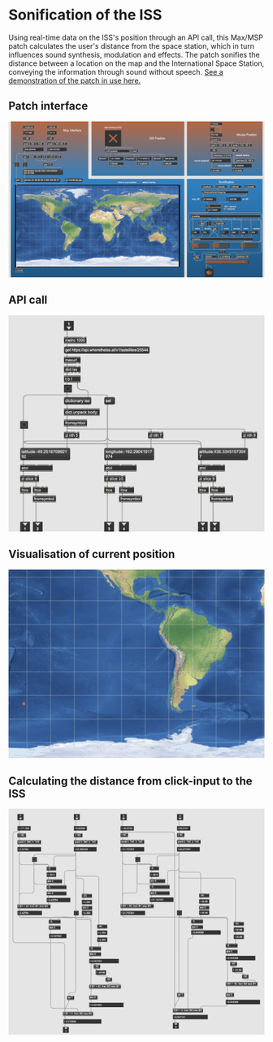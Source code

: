 # Sonification of the ISS
Using real-time data on the ISS's position through an API call, this Max/MSP patch calculates the user's distance from the space station, which in turn influences sound synthesis, modulation and effects. The patch sonifies the distance between a location on the map and the International Space Station, conveying the information through sound without speech. [See a demonstration of the patch in use here.](https://www.thomaseg.dk/)

## Patch interface
![Patch overview](images/patch.png)

## API call
![API call](images/api-call.png)

## Visualisation of current position
![Visual position of the ISS](images/visual-position.png)

## Calculating the distance from click-input to the ISS
![Visual position of the ISS](images/sphere-position.png)
